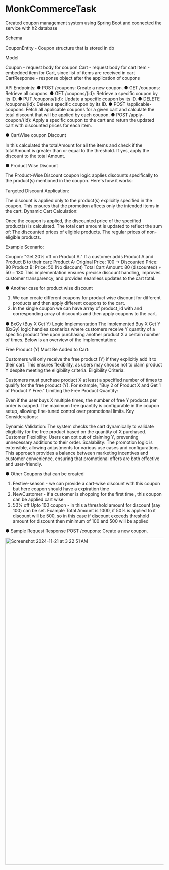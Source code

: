 # MonkCommerceTask

Created coupon management system using Spring Boot and coonected the service with h2 database

Schema

CouponEntity - Coupon structure that is stored in db

Model

Coupon - request body for coupon
Cart - request body for cart
Item - embedded item for Cart, since list of items are received in cart
CartResponse - response object after the application of coupons

API Endpoints:
● POST /coupons: Create a new coupon.
● GET /coupons: Retrieve all coupons.
● GET /coupons/{id}: Retrieve a specific coupon by its ID.
● PUT /coupons/{id}: Update a specific coupon by its ID.
● DELETE /coupons/{id}: Delete a specific coupon by its ID.
● POST /applicable-coupons: Fetch all applicable coupons for a given cart and
calculate the total discount that will be applied by each coupon.
● POST /apply-coupon/{id}: Apply a specific coupon to the cart and return the
updated cart with discounted prices for each item.

● CartWise coupon Discount

In this calculated the totalAmount for all the items and check if the totalAmount is greater than or equal to the threshold. If yes, apply the discount to the total Amount.

● Product Wise Discount

The Product-Wise Discount coupon logic applies discounts specifically to the product(s) mentioned in the coupon. Here's how it works:

Targeted Discount Application:

The discount is applied only to the product(s) explicitly specified in the coupon.
This ensures that the promotion affects only the intended items in the cart.
Dynamic Cart Calculation:

Once the coupon is applied, the discounted price of the specified product(s) is calculated.
The total cart amount is updated to reflect the sum of:
The discounted prices of eligible products.
The regular prices of non-eligible products.

Example Scenario:

Coupon: "Get 20% off on Product A."
If a customer adds Product A and Product B to their cart:
Product A: Original Price: 100 → Discounted Price: 80
Product B: Price: 50 (No discount)
Total Cart Amount: 80 (discounted) + 50 = 130
This implementation ensures precise discount handling, improves customer transparency, and provides seamless updates to the cart total.


● Another case for product wise discount

1. We can create different coupons for product wise discount for different products and then apply different coupons to the cart.
2. In the single coupon we can have array of product_id with and corresponding array of discounts and then apply coupons to the cart.

● BxGy (Buy X Get Y) Logic Implementation
The implemented Buy X Get Y (BxGy) logic handles scenarios where customers receive Y quantity of a specific product free upon purchasing another product X a certain number of times. Below is an overview of the implementation:

Free Product (Y) Must Be Added to Cart:

Customers will only receive the free product (Y) if they explicitly add it to their cart.
This ensures flexibility, as users may choose not to claim product Y despite meeting the eligibility criteria.
Eligibility Criteria:

Customers must purchase product X at least a specified number of times to qualify for the free product (Y).
For example, "Buy 2 of Product X and Get 1 of Product Y Free."
Limiting the Free Product Quantity:

Even if the user buys X multiple times, the number of free Y products per order is capped.
The maximum free quantity is configurable in the coupon setup, allowing fine-tuned control over promotional limits.
Key Considerations:

Dynamic Validation: The system checks the cart dynamically to validate eligibility for the free product based on the quantity of X purchased.
Customer Flexibility: Users can opt out of claiming Y, preventing unnecessary additions to their order.
Scalability: The promotion logic is extensible, allowing adjustments for various use cases and configurations.
This approach provides a balance between marketing incentives and customer convenience, ensuring that promotional offers are both effective and user-friendly.


● Other Coupons that can be created 
1. Festive-season - we can provide a cart-wise discount with this coupon but here coupon should have a expiration time
2. NewCustomer - if a customer is shopping for the first time , this coupon can be applied cart wise
3. 50% off Upto 100 coupon - in this a threshold amount for discount (say 100) can be set. Example Total Amount is 1000, if 50% is applied to it discount will be 500, so in this case if discount exceeds threshold amount for discount then minimum of 100 and 500 will be applied

● Sample Request Response
POST /coupons: Create a new coupon.

<img width="1035" alt="Screenshot 2024-11-21 at 3 22 51 AM" src="https://github.com/user-attachments/assets/a61cd8bf-ca2b-4304-b337-887a7b17d97f">


   
